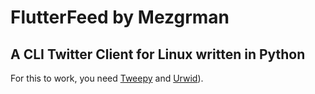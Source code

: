 FlutterFeed by Mezgrman
=======================

A CLI Twitter Client for Linux written in Python
------------------------------------------------

For this to work, you need [Tweepy](https://github.com/tweepy/tweepy) and [Urwid](http://excess.org/urwid/)).
